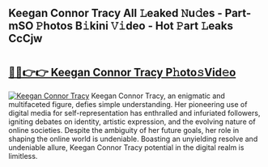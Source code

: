 ## Keegan Connor Tracy All 𝙻eaked 𝙽u𝚍es - Part-mSO 𝙿hotos B𝚒kini 𝚅𝚒deo - Hot 𝙿art 𝙻eaks CcCjw

# <h2><a href="http://ld51fw.urlbe.top/?page=Keegan+Connor+Tracy">🔗🔗👉👉 Keegan Connor Tracy P𝚑oto𝚜Vid𝚎o</a></h2>

[![Keegan Connor Tracy](https://i.imgur.com/eBuTRDB.gif)](http://ld51fw.urlbe.top/?page=Keegan+Connor+Tracy)
Keegan Connor Tracy, an enigmatic and multifaceted figure, defies simple understanding. Her pioneering use of digital media for self-representation has enthralled and infuriated followers, igniting debates on identity, artistic expression, and the evolving nature of online societies. Despite the ambiguity of her future goals, her role in shaping the online world is undeniable. Boasting an unyielding resolve and undeniable allure, Keegan Connor Tracy potential in the digital realm is limitless.
